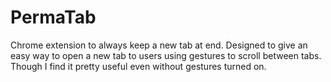 # PermaTab
Chrome extension to always keep a new tab at end. Designed to give an easy way to open a new tab to users using gestures to scroll between tabs. Though I find it pretty
useful even without gestures turned on.
